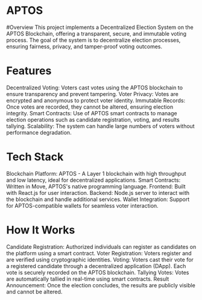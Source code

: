# APTOS
#Overview
This project implements a Decentralized Election System on the APTOS Blockchain, offering a transparent, secure, and immutable voting process. The goal of the system is to decentralize election processes, ensuring fairness, privacy, and tamper-proof voting outcomes.

# Features
Decentralized Voting: Voters cast votes using the APTOS blockchain to ensure transparency and prevent tampering.
Voter Privacy: Votes are encrypted and anonymous to protect voter identity.
Immutable Records: Once votes are recorded, they cannot be altered, ensuring election integrity.
Smart Contracts: Use of APTOS smart contracts to manage election operations such as candidate registration, voting, and results tallying.
Scalability: The system can handle large numbers of voters without performance degradation.


# Tech Stack

Blockchain Platform: APTOS - A Layer 1 blockchain with high throughput and low latency, ideal for decentralized applications.
Smart Contracts: Written in Move, APTOS's native programming language.
Frontend: Built with React.js for user interaction.
Backend: Node.js server to interact with the blockchain and handle additional services.
Wallet Integration: Support for APTOS-compatible wallets for seamless voter interaction.


# How It Works
Candidate Registration: Authorized individuals can register as candidates on the platform using a smart contract.
Voter Registration: Voters register and are verified using cryptographic identities.
Voting: Voters cast their vote for a registered candidate through a decentralized application (DApp). Each vote is securely recorded on the APTOS blockchain.
Tallying Votes: Votes are automatically tallied in real-time using smart contracts.
Result Announcement: Once the election concludes, the results are publicly visible and cannot be altered.
